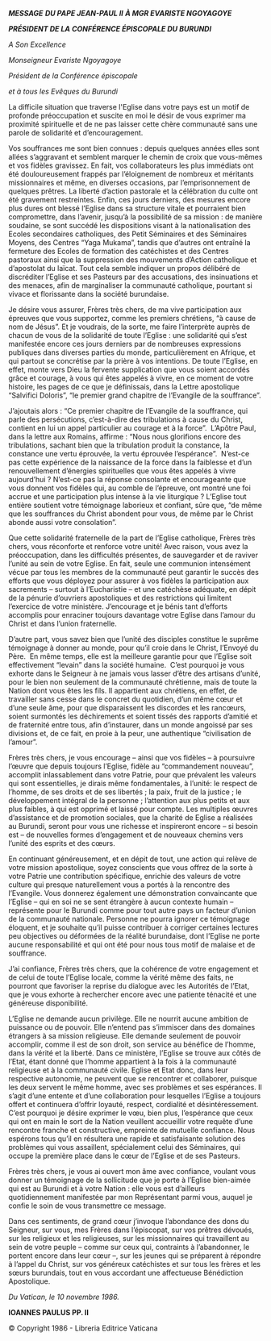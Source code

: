 ***MESSAGE*** ***DU PAPE JEAN-PAUL II*** ***À MGR EVARISTE NGOYAGOYE***

***PRÉSIDENT DE LA CONFÉRENCE ÉPISCOPALE DU BURUNDI***

*A Son Excellence*

*Monseigneur Evariste Ngoyagoye*

*Président de la Conférence épiscopale*

*et à tous les Evêques du Burundi*

La difficile situation que traverse l'Eglise dans votre pays est un motif de profonde préoccupation et suscite en moi le désir de vous exprimer ma proximité spirituelle et de ne pas laisser cette chère communauté sans une parole de solidarité et d’encouragement.

Vos souffrances me sont bien connues : depuis quelques années elles sont allées s’aggravant et semblent marquer le chemin de croix que vous-mêmes et vos fidèles gravissez. En fait, vos collaborateurs les plus immédiats ont été douloureusement frappés par l’éloignement de nombreux et méritants missionnaires et même, en diverses occasions, par l’emprisonnement de quelques prêtres. La liberté d’action pastorale et la célébration du culte ont été gravement restreintes. Enfin, ces jours derniers, des mesures encore plus dures ont blessé l’Eglise dans sa structure vitale et pourraient bien compromettre, dans l’avenir, jusqu’à la possibilité de sa mission : de manière soudaine, se sont succédé les dispositions visant à la nationalisation des Ecoles secondaires catholiques, des Petit Séminaires et des Séminaires Moyens, des Centres “Yaga Mukama”, tandis que d’autres ont entraîné la fermeture des Ecoles de formation des catéchistes et des Centres pastoraux ainsi que la suppression des mouvements d’Action catholique et d’apostolat du laïcat. Tout cela semble indiquer un propos délibéré de discréditer l’Eglise et ses Pasteurs par des accusations, des insinuations et des menaces, afin de marginaliser la communauté catholique, pourtant si vivace et florissante dans la société burundaise.

Je désire vous assurer, Frères très chers, de ma vive participation aux épreuves que vous supportez, comme les premiers chrétiens, “à cause de nom de Jésus”. Et je voudrais, de la sorte, me faire l’interprète auprès de chacun de vous de la solidarité de toute l’Eglise : une solidarité qui s’est manifestée encore ces jours derniers par de nombreuses expressions publiques dans diverses parties du monde, particulièrement en Afrique, et qui partout se concrétise par la prière à vos intentions. De toute l’Eglise, en effet, monte vers Dieu la fervente supplication que vous soient accordés grâce et courage, à vous qui êtes appelés à vivre, en ce moment de votre histoire, les pages de ce que je définissais, dans la Lettre apostolique “Salvifici Doloris”, “le premier grand chapitre de l’Evangile de la souffrance”.

J’ajoutais alors : “Ce premier chapitre de l’Evangile de la souffrance, qui parle des persécutions, c’est-à-dire des tribulations à cause du Christ, contient en lui un appel particulier au courage et à la force”.  L’Apôtre Paul, dans la lettre aux Romains, affirme : “Nous nous glorifions encore des tribulations, sachant bien que la tribulation produit la constance, la constance une vertu éprouvée, la vertu éprouvée l’espérance”.  N’est-ce pas cette expérience de la naissance de la force dans la faiblesse et d’un renouvellement d’énergies spirituelles que vous êtes appelés à vivre aujourd’hui ? N’est-ce pas la réponse consolante et encourageante que vous donnent vos fidèles qui, au comble de l’épreuve, ont montré une foi accrue et une participation plus intense à la vie liturgique ? L’Eglise tout entière soutient votre témoignage laborieux et confiant, sûre que, “de même que les souffrances du Christ abondent pour vous, de même par le Christ abonde aussi votre consolation”.

Que cette solidarité fraternelle de la part de l’Eglise catholique, Frères très chers, vous réconforte et renforce votre unité! Avec raison, vous avez la préoccupation, dans les difficultés présentes, de sauvegarder et de raviver l’unité au sein de votre Eglise. En fait, seule une communion intensément vécue par tous les membres de la communauté peut garantir le succès des efforts que vous déployez pour assurer à vos fidèles la participation aux sacrements – surtout à l’Eucharistie – et une catéchèse adéquate, en dépit de la pénurie d’ouvriers apostoliques et des restrictions qui limitent l’exercice de votre ministère. J’encourage et je bénis tant d’efforts accomplis pour enraciner toujours davantage votre Eglise dans l’amour du Christ et dans l’union fraternelle.

D’autre part, vous savez bien que l’unité des disciples constitue le suprême témoignage à donner au monde, pour qu’il croie dans le Christ, l’Envoyé du Père.  En même temps, elle est la meilleure garantie pour que l’Eglise soit effectivement “levain” dans la société humaine.  C’est pourquoi je vous exhorte dans le Seigneur à ne jamais vous lasser d’être des artisans d’unité, pour le bien non seulement de la communauté chrétienne, mais de toute la Nation dont vous êtes les fils. Il appartient aux chrétiens, en effet, de travailler sans cesse dans le concret du quotidien, d’un même cœur et d’une seule âme, pour que disparaissent les discordes et les rancœurs, soient surmontés les déchirements et soient tissés des rapports d’amitié et de fraternité entre tous, afin d’instaurer, dans un monde angoissé par ses divisions et, de ce fait, en proie à la peur, une authentique “civilisation de l’amour”.

Frères très chers, je vous encourage – ainsi que vos fidèles – à poursuivre l’œuvre que depuis toujours l’Eglise, fidèle au “commandement nouveau”, accomplit inlassablement dans votre Patrie, pour que prévalent les valeurs qui sont essentielles, je dirais même fondamentales, à l’unité: le respect de l’homme, de ses droits et de ses libertés ; la paix, fruit de la justice ; le développement intégral de la personne ; l’attention aux plus petits et aux plus faibles, à qui est opprimé et laissé pour compte. Les multiples œuvres d’assistance et de promotion sociales, que la charité de Eglise a réalisées au Burundi, seront pour vous une richesse et inspireront encore – si besoin est – de nouvelles formes d’engagement et de nouveaux chemins vers l’unité des esprits et des cœurs.

En continuant généreusement, et en dépit de tout, une action qui relève de votre mission apostolique, soyez conscients que vous offrez de la sorte à votre Patrie une contribution spécifique, enrichie des valeurs de votre culture qui presque naturellement vous a portés à la rencontre des l’Evangile. Vous donnerez également une démonstration convaincante que l’Eglise – qui en soi ne se sent étrangère à aucun contexte humain – représente pour le Burundi comme pour tout autre pays un facteur d’union de la communauté nationale. Personne ne pourra ignorer ce témoignage éloquent, et je souhaite qu’il puisse contribuer à corriger certaines lectures peu objectives ou déformées de la réalité burundaise, dont l’Eglise ne porte aucune responsabilité et qui ont été pour nous tous motif de malaise et de souffrance.

J’ai confiance, Frères très chers, que la cohérence de votre engagement et de celui de toute l’Eglise locale, comme la vérité même des faits, ne pourront que favoriser la reprise du dialogue avec les Autorités de l’Etat, que je vous exhorte à rechercher encore avec une patiente ténacité et une généreuse disponibilité.

L’Eglise ne demande aucun privilège. Elle ne nourrit aucune ambition de puissance ou de pouvoir. Elle n’entend pas s’immiscer dans des domaines étrangers à sa mission religieuse. Elle demande seulement de pouvoir accomplir, comme il est de son droit, son service au bénéfice de l’homme, dans la vérité et la liberté. Dans ce ministère, l’Eglise se trouve aux côtés de l’Etat, étant donné que l’homme appartient à la fois à la communauté religieuse et à la communauté civile. Eglise et Etat donc, dans leur respective autonomie, ne peuvent que se rencontrer et collaborer, puisque les deux servent le même homme, avec ses problèmes et ses espérances. Il s’agit d’une entente et d’une collaboration pour lesquelles l’Eglise a toujours offert et continuera d’offrir loyauté, respect, cordialité et désintéressement. C’est pourquoi je désire exprimer le vœu, bien plus, l’espérance que ceux qui ont en main le sort de la Nation veuillent accueillir votre requête d’une rencontre franche et constructive, empreinte de mutuelle confiance. Nous espérons tous qu’il en résultera une rapide et satisfaisante solution des problèmes qui vous assaillent, spécialement celui des Séminaires, qui occupe la première place dans le cœur de l’Eglise et de ses Pasteurs.

Frères très chers, je vous ai ouvert mon âme avec confiance, voulant vous donner un témoignage de la sollicitude que je porte à l’Eglise bien-aimée qui est au Burundi et à votre Nation : elle vous est d’ailleurs quotidiennement manifestée par mon Représentant parmi vous, auquel je confie le soin de vous transmettre ce message.

Dans ces sentiments, de grand cœur j’invoque l’abondance des dons du Seigneur, sur vous, mes Frères dans l’épiscopat, sur vos prêtres dévoués, sur les religieux et les religieuses, sur les missionnaires qui travaillent au sein de votre peuple – comme sur ceux qui, contraints à l’abandonner, le portent encore dans leur cœur –, sur les jeunes qui se préparent à répondre à l’appel du Christ, sur vos généreux catéchistes et sur tous les frères et les sœurs burundais, tout en vous accordant une affectueuse Bénédiction Apostolique.

*Du Vatican, le 10 novembre 1986.*

**IOANNES PAULUS PP. II**

© Copyright 1986 - Libreria Editrice Vaticana